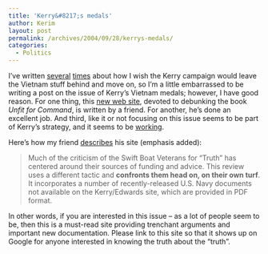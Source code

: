 ```yaml
---
title: 'Kerry&#8217;s medals'
author: Kerim
layout: post
permalink: /archives/2004/09/28/kerrys-medals/
categories:
  - Politics
---
```

I&#8217;ve written <a href="http://test.oxus.net/archives/2004/09/25/distracted/" onclick="_gaq.push(['_trackEvent', 'outbound-article', 'http://test.oxus.net/archives/2004/09/25/distracted/', 'several']);" >several</a> <a href="http://test.oxus.net/archives/2004/09/11/distraction/" onclick="_gaq.push(['_trackEvent', 'outbound-article', 'http://test.oxus.net/archives/2004/09/11/distraction/', 'times']);" >times</a> about how I wish the Kerry campaign would leave the Vietnam stuff behind and move on, so I&#8217;m a little embarrassed to be writing a post on the issue of Kerry&#8217;s Vietnam medals; however, I have good reason. For one thing, this <a href="http://homepage.mac.com/chinesemac/kerry_medals/summary.html" onclick="_gaq.push(['_trackEvent', 'outbound-article', 'http://homepage.mac.com/chinesemac/kerry_medals/summary.html', 'new web site']);" >new web site</a>, devoted to debunking the book *Unfit for Command*, is written by a friend. For another, he&#8217;s done an excellent job. And third, like it or not focusing on this issue seems to be part of Kerry&#8217;s strategy, and it seems to be <a href="http://www.bushlies.ws/2004/09/the_democratic.html" onclick="_gaq.push(['_trackEvent', 'outbound-article', 'http://www.bushlies.ws/2004/09/the_democratic.html', 'working']);" >working</a>.

Here&#8217;s how my friend <a href="http://homepage.mac.com/chinesemac/kerry_medals/summary.html" onclick="_gaq.push(['_trackEvent', 'outbound-article', 'http://homepage.mac.com/chinesemac/kerry_medals/summary.html', 'describes']);" >describes</a> his site (emphasis added):

> Much of the criticism of the Swift Boat Veterans for &#8220;Truth&#8221; has centered around their sources of funding and advice. This review uses a different tactic and **confronts them head on, on their own turf**. It incorporates a number of recently-released U.S. Navy documents not available on the Kerry/Edwards site, which are provided in PDF format.

In other words, if you are interested in this issue &#8211; as a lot of people seem to be, then this is a must-read site providing trenchant arguments and important new documentation. Please link to this site so that it shows up on Google for anyone interested in knowing the truth about the &#8220;truth&#8221;.

